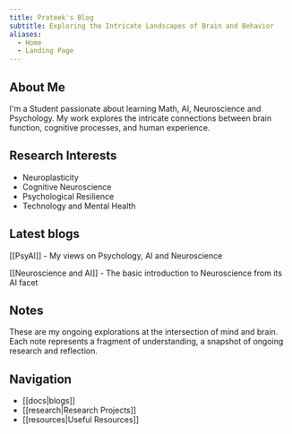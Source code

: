 ```yaml
---
title: Prateek's Blog
subtitle: Exploring the Intricate Landscapes of Brain and Behavior
aliases: 
  - Home
  - Landing Page
---
```


## About Me

I'm a Student passionate about learning Math, AI,  Neuroscience and Psychology. My work explores the intricate connections between brain function, cognitive processes, and human experience.

## Research Interests

- Neuroplasticity
- Cognitive Neuroscience
- Psychological Resilience
- Technology and Mental Health

## Latest blogs

[[PsyAI]] - My views on Psychology, AI and Neuroscience

[[Neuroscience and AI]] - The basic introduction to Neuroscience from its AI facet
## Notes

These are my ongoing explorations at the intersection of mind and brain. Each note represents a fragment of understanding, a snapshot of ongoing research and reflection.

## Navigation

- [[docs|blogs]]
- [[research|Research Projects]]
- [[resources|Useful Resources]]
